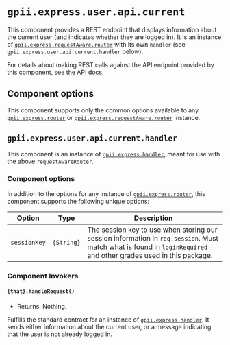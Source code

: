# `gpii.express.user.api.current`

This component provides a REST endpoint that displays information about the current user (and indicates whether they are
logged in).  It is an instance of [`gpii.express.requestAware.router`]((https://github.com/GPII/gpii-express/blob/master/docs/requestAwareRouter.md))
with its own `handler` (see `gpii.express.user.api.current.handler` below).

For details about making REST calls against the API endpoint provided by this component, see the [API docs](apidocs.md).

## Component options

This component supports only the common options available to any
[`gpii.express.router`](https://github.com/GPII/gpii-express/blob/master/docs/router.md) or
[`gpii.express.requestAware.router`](https://github.com/GPII/gpii-express/blob/master/docs/requestAwareRouter.md) instance.

## `gpii.express.user.api.current.handler`

This component is an instance of [`gpii.express.handler`]((https://github.com/GPII/gpii-express/blob/master/docs/handler.md)),
meant for use with the above `requestAwareRouter`.

### Component options

In addition to the options for any instance of [`gpii.express.router`](https://github.com/GPII/gpii-express/blob/master/docs/router.md),
this component supports the following unique options:

| Option       | Type       | Description |
| ------------ | ---------- | ----------- |
| `sessionKey` | `{String}` | The session key to use when storing our session information in `req.session`.  Must match what is found in `loginRequired` and other grades used in this package. |

### Component Invokers

#### `{that}.handleRequest()`

* Returns: Nothing.

Fulfills the standard contract for an instance of [`gpii.express.handler`]((https://github.com/GPII/gpii-express/blob/master/docs/handler.md)).
It sends either information about the current user, or a message indicating that the user is not already logged in.
